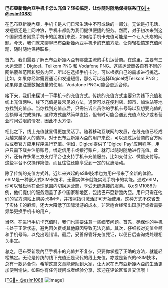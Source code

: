 **巴布亞新幾內亞手机卡怎么充值？轻松搞定，让你随时随地保持联系[[TG💪+ @esim1088](https://t.me/s/esim1088)]**

在巴布亞新幾內亞，手机卡是人们日常生活中不可或缺的一部分。无论是打电话、发短信还是上网冲浪，手机卡都能为我们提供便捷的服务。然而，对于初次来到这个国家或者刚换手机卡的朋友们来说，如何给手机卡充值可能是一个让人头疼的问题。今天，我们就来聊聊巴布亞新幾內亞手机卡的充值方法，让你轻松搞定充值问题，随时随地保持联系。

首先，我们需要了解巴布亞新幾內亞有哪些主流的手机运营商。在这里，主要有三大运营商：Digicel、Telikom PNG 和 Vodafone PNG。这些运营商各自有不同的网络覆盖范围和服务内容，所以在选择手机卡时，可以根据自己的需求进行挑选。比如，如果你经常需要通话和发送短信，那么可以选择Digicel或Telikom PNG；如果你更注重数据流量的使用，Vodafone PNG可能会更适合你。

接下来，我们来探讨一下手机卡的充值方式。传统的充值方式主要分为线下充值和线上充值两种。线下充值是最常见的方法，通常可以在便利店、超市、加油站等地方找到充值点。当你找到充值点后，只需告诉店员你的手机卡号码以及想要充值的金额即可完成操作。这种方式虽然简单直接，但有时可能会遇到充值点较少或者营业时间受限的情况，因此不太方便。

相比之下，线上充值就显得更加灵活了。随着移动互联网的发展，在线充值已经成为越来越多人的选择。对于巴布亞新幾內亞的用户来说，可以通过运营商的官方网站或者官方应用程序进行充值。例如，Digicel提供了“Digicel Pay”应用程序，用户只需下载并注册账号，绑定信用卡或银行账户，就可以随时随地进行充值。此外，还有许多第三方支付平台也支持手机卡充值服务，比如支付宝、微信支付等。这些平台不仅操作简便，而且往往还能享受到一定的优惠活动。

除了传统的充值方式外，近年来兴起的eSIM技术也为用户带来了全新的体验。eSIM是一种嵌入式SIM卡技术，无需实体卡就能实现手机卡的功能。通过eSIM，你可以轻松地在全球范围内切换运营商，享受无缝连接的服务。以eSIM1088为例，他们提供的服务涵盖了多个国家和地区，包括巴布亞新幾內亞。用户只需在他们的官方网站上购买eSIM卡，并按照指引激活即可开始使用。这种方式不仅省去了实体卡的麻烦，还大大降低了国际漫游的成本，非常适合经常出国旅行或者需要频繁更换手机卡的用户。

当然，在进行手机卡充值时，我们也需要注意一些细节问题。首先，确保你的手机卡处于正常状态，避免因欠费或其他原因导致无法充值。其次，仔细核对充值金额和手机号码，以免出现错误。最后，妥善保管好充值凭证，以便日后查询或处理相关事宜。

总之，巴布亞新幾內亞手机卡的充值并不复杂，只要你掌握了正确的方法，就能轻松搞定。无论是传统的线下充值还是现代的线上充值，亦或是新兴的eSIM技术，总有一款适合你。希望这篇文章能帮助到大家，让大家在巴布亞新幾內亞的生活更加便利愉快。如果你有任何疑问或者经验分享，欢迎在评论区留言交流哦！

[[TG💪+ @esim1088](https://t.me/s/esim1088) ![Image](https://i.postimg.cc/4NQfJmqS/Snipaste-2025-05-13-00-14-12.png)]